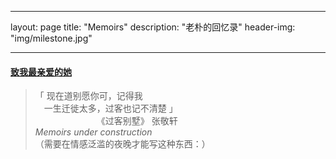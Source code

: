- - - -
layout: page
title: "Memoirs"
description: "老朴的回忆录"
header-img: "img/milestone.jpg"
- - - -

#### [致我最亲爱的她](/zc.html)


> 「 现在道别愿你可，记得我  
>  一生迁徙太多，过客也记不清楚 」  
>        《过客别墅》 张敬轩  
*Memoirs under construction*（需要在情感泛滥的夜晚才能写这种东西：）
